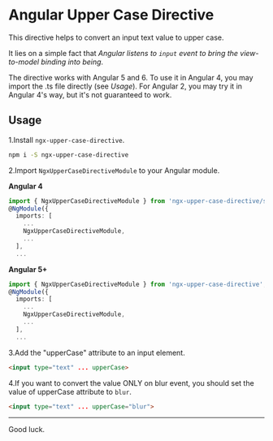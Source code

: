 # Angular Upper Case Directive

This directive helps to convert an input text value to upper case.

It lies on a simple fact that *Angular listens to `input` event to bring the view-to-model binding into being*.

The directive works with Angular 5 and 6. To use it in Angular 4, you may import the .ts file directly (see *Usage*). For Angular 2, you may try it in Angular 4's way, but it's not guaranteed to work.


## Usage

1.Install `ngx-upper-case-directive`.

```bash
npm i -S ngx-upper-case-directive
```

2.Import `NgxUpperCaseDirectiveModule` to your Angular module.

**Angular 4**

```typescript
import { NgxUpperCaseDirectiveModule } from 'ngx-upper-case-directive/src';
@NgModule({
  imports: [
    ...
    NgxUpperCaseDirectiveModule,
    ...
  ],
  ...
```

**Angular 5+**

```typescript
import { NgxUpperCaseDirectiveModule } from 'ngx-upper-case-directive';
@NgModule({
  imports: [
    ...
    NgxUpperCaseDirectiveModule,
    ...
  ],
  ...
```

3.Add the "upperCase" attribute to an input element.

```html
<input type="text" ... upperCase>
```

4.If you want to convert the value ONLY on blur event, you should set the value of upperCase attribute to `blur`.

```html
<input type="text" ... upperCase="blur">
```

---
Good luck.
